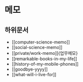 # 메모

## 하위문서

- [[computer-science-memo]]
- [[social-science-memo]]
- [[private/work-memo]]{업무메모}
- [[remarkable-books-in-my-life]]
- [[history-of-my-mobile-phones]]
- [[goodbye-yyyy]]
- [[what-will-i-live-for]]

